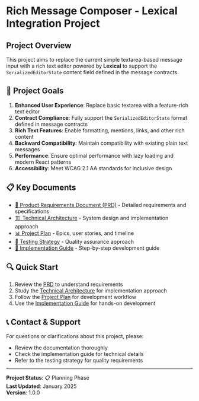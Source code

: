 # Rich Message Composer - Lexical Integration Project

## Project Overview

This project aims to replace the current simple textarea-based message input with a rich text editor powered by **Lexical** to support the `SerializedEditorState` content field defined in the message contracts.

## 🎯 Project Goals

1. **Enhanced User Experience**: Replace basic textarea with a feature-rich text editor
2. **Contract Compliance**: Fully support the `SerializedEditorState` format defined in message contracts
3. **Rich Text Features**: Enable formatting, mentions, links, and other rich content
4. **Backward Compatibility**: Maintain compatibility with existing plain text messages
5. **Performance**: Ensure optimal performance with lazy loading and modern React patterns
6. **Accessibility**: Meet WCAG 2.1 AA standards for inclusive design

## 📋 Key Documents

- [📖 Product Requirements Document (PRD)](./PRD.md) - Detailed requirements and specifications
- [🏗️ Technical Architecture](./TECHNICAL_ARCHITECTURE.md) - System design and implementation approach
- [📊 Project Plan](./PROJECT_PLAN.md) - Epics, user stories, and timeline
- [🧪 Testing Strategy](./TESTING_STRATEGY.md) - Quality assurance approach
- [🚀 Implementation Guide](./IMPLEMENTATION_GUIDE.md) - Step-by-step development guide

## 🔍 Quick Start

1. Review the [PRD](./PRD.md) to understand requirements
2. Study the [Technical Architecture](./TECHNICAL_ARCHITECTURE.md) for implementation approach
3. Follow the [Project Plan](./PROJECT_PLAN.md) for development workflow
4. Use the [Implementation Guide](./IMPLEMENTATION_GUIDE.md) for hands-on development

## 📞 Contact & Support

For questions or clarifications about this project, please:

- Review the documentation thoroughly
- Check the implementation guide for technical details
- Refer to the testing strategy for quality requirements

---

**Project Status**: 📋 Planning Phase  
**Last Updated**: January 2025  
**Version**: 1.0.0
